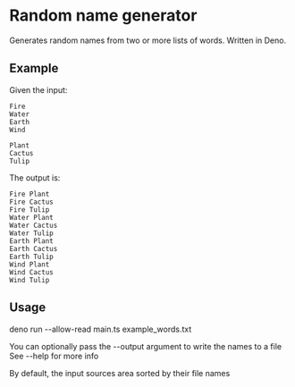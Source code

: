 # Random name generator

Generates random names from two or more lists of words. Written in Deno.

## Example

Given the input:

```
Fire
Water
Earth
Wind

Plant
Cactus
Tulip
```


The output is:

```
Fire Plant
Fire Cactus
Fire Tulip
Water Plant
Water Cactus
Water Tulip
Earth Plant
Earth Cactus
Earth Tulip
Wind Plant
Wind Cactus
Wind Tulip
```

## Usage

deno run --allow-read main.ts example_words.txt

You can optionally pass the --output argument to write the names to a file
See --help for more info

By default, the input sources area sorted by their file names